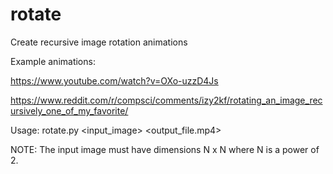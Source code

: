 # rotate
Create recursive image rotation animations

Example animations: 

https://www.youtube.com/watch?v=OXo-uzzD4Js

https://www.reddit.com/r/compsci/comments/izy2kf/rotating_an_image_recursively_one_of_my_favorite/

Usage: rotate.py <input_image> <output_file.mp4>

NOTE: The input image must have dimensions N x N where N is a power of 2.
